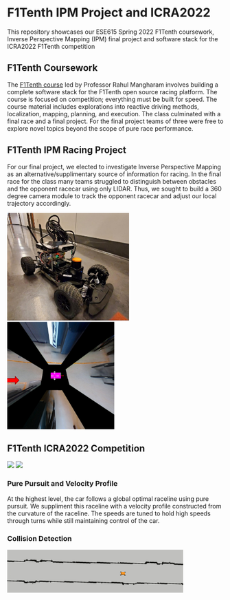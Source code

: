 # F1Tenth IPM Project and ICRA2022
This repository showcases our ESE615 Spring 2022 F1Tenth coursework, Inverse Perspective Mapping (IPM) final project and software stack for the ICRA2022 F1Tenth competition
## F1Tenth Coursework 
The [F1Tenth course](https://f1tenth.org/) led by Professor Rahul Mangharam involves building a complete software stack for the F1Tenth open source racing platform. The course is focused on competition; everything must be built for speed. The course material includes explorations into reactive driving methods, localization, mapping, planning, and execution. The class culminated with a final race and a final project. For the final project teams of three were free to explore novel topics beyond the scope of pure race performance. 

## F1Tenth IPM Racing Project
For our final project, we elected to investigate Inverse Perspective Mapping as an alternative/supplimentary source of information for racing. In the final race for the class many teams struggled to distinguish between obstacles and the opponent racecar using only LIDAR. Thus, we sought to build a 360 degree camera module to track the opponent racecar and adjust our local trajectory accordingly. 

<img src="images/car_edit.jpg" alt="f1tenth_car" height="250"/> <img src="images/ipm_single.png" alt="f1tenth_car_image"  height="250"/> 


## F1Tenth ICRA2022 Competition
<img src=images/runs.gif height="200"> <img src=images/team_pic.jpg height="200">

### Pure Pursuit and Velocity Profile
At the highest level, the car follows a global optimal raceline using pure pursuit. We suppliment this raceline with a velocity profile constructed from the curvature of the raceline. The speeds are tuned to hold high speeds through turns while still maintaining control of the car. 

### Collision Detection 
<img src=images/overtake1.gif height="100">



